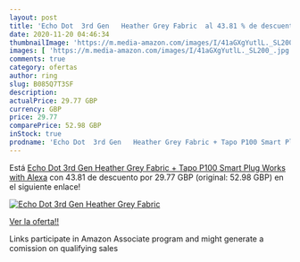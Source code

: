 ```yaml
---
layout: post
title: 'Echo Dot  3rd Gen   Heather Grey Fabric  al 43.81 % de descuento'
date: 2020-11-20 04:46:34
thumbnailImage: 'https://m.media-amazon.com/images/I/41aGXgYutlL._SL200_.jpg'
images: [ 'https://m.media-amazon.com/images/I/41aGXgYutlL._SL200_.jpg' ]
comments: true
category: ofertas
author: ring
slug: B085Q7T3SF
description:
actualPrice: 29.77 GBP
currency: GBP
price: 29.77
comparePrice: 52.98 GBP
inStock: true
prodname: 'Echo Dot  3rd Gen   Heather Grey Fabric + Tapo P100 Smart Plug  Works with Alexa'
---
```


Está [Echo Dot  3rd Gen   Heather Grey Fabric + Tapo P100 Smart Plug  Works with Alexa](https://www.amazon.co.uk/dp/B085Q7T3SF/?tag=tolees0a-21) con 43.81 de descuento por 29.77 GBP (original: 52.98 GBP) en el siguiente enlace!

[![Echo Dot  3rd Gen   Heather Grey Fabric ](https://m.media-amazon.com/images/I/41aGXgYutlL._SL200_.jpg)](https://www.amazon.co.uk/dp/B085Q7T3SF/?tag=tolees0a-21)

[Ver la oferta!!](https://www.amazon.co.uk/dp/B085Q7T3SF/?tag=tolees0a-21)

Links participate in Amazon Associate program and might generate a comission on qualifying sales


